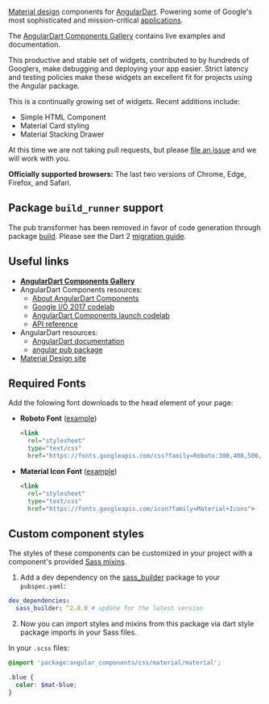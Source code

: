 [Material design] components for [AngularDart]. Powering some of Google's most
sophisticated and mission-critical [applications].

The [AngularDart Components Gallery] contains live examples and documentation.

This productive and stable set of widgets, contributed to by hundreds of
Googlers, make debugging and deploying your app easier. Strict latency and
testing policies make these widgets an excellent fit for projects using the
Angular package.

[Material design]: https://material.io/guidelines
[AngularDart]: https://webdev.dartlang.org/angular
[applications]: https://news.dartlang.org/2016/03/the-new-adwords-ui-uses-dart-we-asked.html
[AngularDart Components Gallery]: https://dart-lang.github.io/angular_components/

This is a continually growing set of widgets. Recent additions include:

* Simple HTML Component
* Material Card styling
* Material Stacking Drawer

At this time we are not taking pull requests, but please
[file an issue](https://github.com/dart-lang/angular_components/issues)
and we will work with you.

**Officially supported browsers:** The last two versions of Chrome, Edge,
Firefox, and Safari.

## Package `build_runner` support

The pub transformer has been removed in favor of code generation through package
[build]. Please see the Dart 2 [migration guide].

[build]: https://pub.dartlang.org/packages/build
[migration guide]: https://webdev.dartlang.org/dart-2

## Useful links

* **[AngularDart Components Gallery](https://dart-lang.github.io/angular_components/)**
* AngularDart Components resources:
  * [About AngularDart Components](https://webdev.dartlang.org/components)
  * [Google I/O 2017 codelab](https://codelabs.developers.google.com/codelabs/your-first-angulardart-web-app)
  * [AngularDart Components launch codelab](https://webdev.dartlang.org/codelabs/angular_components)
  * [API reference](https://webdev.dartlang.org/components/api)
* AngularDart resources:
  * [AngularDart documentation](https://webdev.dartlang.org/angular/guide)
  * [angular pub package](https://pub.dartlang.org/packages/angular)
* [Material Design site](https://material.io)

## Required Fonts

Add the folowing font downloads to the head element of your page:

* __Roboto Font__
([example](https://github.com/dart-lang/angular_components/blob/7f254c89cbbd512cc284a7e9d03bb687f9948bd9/angular_gallery/lib/builder/template/index.html.mustache#L9))

  ```html
  <link
    rel="stylesheet"
    type="text/css"
    href="https://fonts.googleapis.com/css?family=Roboto:300,400,500,700">
  ```

* __Material Icon Font__
([example](https://github.com/dart-lang/angular_components/blob/7f254c89cbbd512cc284a7e9d03bb687f9948bd9/angular_gallery/lib/builder/template/index.html.mustache#L11))

  ```html
  <link
    rel="stylesheet"
    type="text/css"
    href="https://fonts.googleapis.com/icon?family=Material+Icons">
  ```

## Custom component styles

The styles of these components can be customized in your project with a
component's provided [Sass mixins](http://sass-lang.com/guide#topic-6).

1. Add a dev dependency on the
[sass_builder](https://pub.dartlang.org/packages/sass_builder) package to your
`pubspec.yaml`:

  ```yaml
  dev_dependencies:
    sass_builder: ^2.0.0 # update for the latest version
  ```

2. Now you can import styles and mixins from this package via dart style package
imports in your Sass files.

  In your `.scss` files:

  ```scss
  @import 'package:angular_components/css/material/material';

  .blue {
    color: $mat-blue;
  }
  ```
